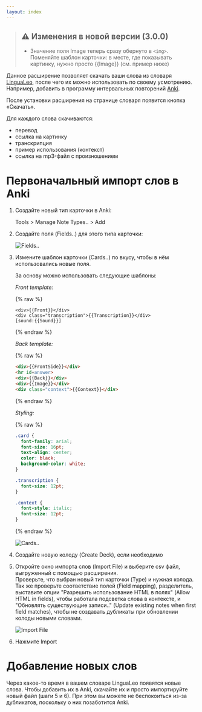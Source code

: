 ```yaml
---
layout: index
---
```


> ## ⚠️ Изменения в новой версии (3.0.0)
> - Значение поля Image теперь сразу обернуто в `<img>`. Поменяйте шаблон карточки: в месте, где показывать картинку, нужно просто {{Image}} (см. пример ниже)

Данное расширение позволяет скачать ваши слова из словаря [LinguaLeo](http://lingualeo.com/userdict), после чего их можно использовать по своему усмотрению. Например, добавить в программу интервальных повторений [Anki](http://ankisrs.net/).

После установки расширения на странице словаря появится кнопка «Скачать».

Для каждого слова скачиваются:

- перевод
- ссылка на картинку
- транскрипция
- пример использования (контекст)
- ссылка на mp3-файл с произношением

# Первоначальный импорт слов в Anki

1. Создайте новый тип карточки в Anki:
    
    Tools > Manage Note Types.. > Add 

2. Создайте поля (Fields..) для этого типа карточки:
    
    ![Fields..](img/fields.png)

3. Измените шаблон карточки (Cards..) по вкусу, чтобы в нём использовались новые поля.  

    За основу можно использовать следующие шаблоны:  
   
    *Front template:*  

    {% raw %}
    ```
    <div>{{Front}}</div>
    <div class="transcription">{{Transcription}}</div>
    [sound:{{Sound}}]
    ```
    {% endraw %}
    
    *Back template:*  

    {% raw %}
    ```html
    <div>{{FrontSide}}</div>
    <hr id=answer>
    <div>{{Back}}</div>
    <div>{{Image}}</div>
    <div class="context">{{Context}}</div>
    ```
    {% endraw %}
   
    *Styling:*  

    {% raw %}
    ```css
    .card {
      font-family: arial;
      font-size: 16pt;
      text-align: center;
      color: black;
      background-color: white;
    }
   
    .transcription {
      font-size: 12pt;
    }
   
    .context {
      font-style: italic;
      font-size: 12pt;
    }
    ```
    {% endraw %}
    
    ![Cards..](img/cards.png)  

4. Создайте новую колоду (Create Deck), если необходимо

5. Откройте окно импорта слов (Import File) и выберите csv файл, выгруженный с помощью расширения.  
    Проверьте, что выбран новый тип карточки (Type) и нужная колода. Так же проверьте соответствие полей (Field mapping), разделитель, выставите опции "Разрешить использование HTML в полях" (Allow HTML in fields), чтобы работала подсветка слова в контексте, и "Обновлять существующие записи.." (Update existing notes when first field matches), чтобы не создавать дубликаты при обновлении колоды новыми словами.  
    
    ![Import File](img/import.png)
    
6. Нажмите Import

# Добавление новых слов

Через какое-то время в вашем словаре LinguaLeo появятся новые слова. Чтобы добавить их в Anki, скачайте их и просто импортируйте новый файл (шаги 5 и 6). При этом вы можете не беспокоиться из-за дубликатов, поскольку о них позаботится Anki.
